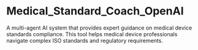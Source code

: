 # Medical_Standard_Coach_OpenAI
A multi-agent AI system that provides expert guidance on medical device standards compliance. This tool helps medical device professionals navigate complex ISO standards and regulatory requirements.
